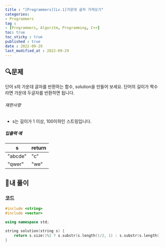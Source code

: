 ```yaml
---
title : "[Programmers][Lv.1]가운데 글자 가져오기"
categories:
- Programmers
tag :
- [Programmers, Algoritm, Programming, C++]
toc: true
toc_sticky : true
published : true
date : 2022-09-29
last_modified_at : 2022-09-29
---
```


## 🔍문제

단어 s의 가운데 글자를 반환하는 함수, solution을 만들어 보세요. 단어의 길이가 짝수라면 가운데 두글자를 반환하면 됩니다.

###### 재한사항

- s는 길이가 1 이상, 100이하인 스트링입니다.

##### 입출력 예

| s       | return |
| ------- | ------ |
| "abcde" | "c"    |
| "qwer"  | "we"   |



## 📝내 풀이

### 코드

```c++
#include <string>
#include <vector>

using namespace std;

string solution(string s) {
    return s.size()%2 ? s.substr(s.length()/2, 1) : s.substr(s.length()/2-1, 2) ;
}
```
